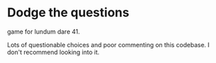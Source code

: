 # Dodge the questions
game for lundum dare 41.

Lots of questionable choices and poor commenting on this codebase. I don't recommend looking into it.
